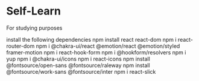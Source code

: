 # Self-Learn
For studying purposes

install the following dependencies
npm install react react-dom
npm i react-router-dom
npm i @chakra-ui/react @emotion/react @emotion/styled framer-motion
npm i react-hook-form
npm i @hookform/resolvers
npm i yup
npm i @chakra-ui/icons
npm i react-icons
npm install @fontsource/open-sans @fontsource/raleway
npm install @fontsource/work-sans @fontsource/inter
npm i react-slick
